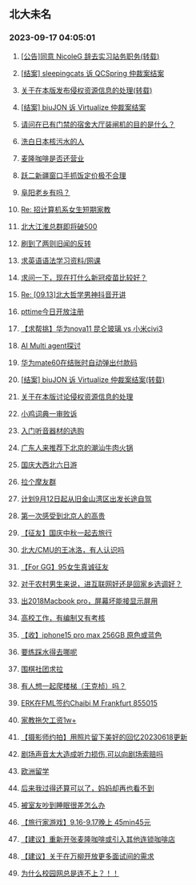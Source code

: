 ## 北大未名 
### 2023-09-17 04:05:01

1. [[公告]同意 NicoleG 辞去实习站务职务(转载)](https://bbs.pku.edu.cn/v2/post-read.php?bid=1&threadid=18647253)

2. [[结案] sleepingcats 诉 QCSpring 仲裁案结案](https://bbs.pku.edu.cn/v2/post-read.php?bid=164&threadid=18647574)

3. [关于在本版发布侵权资源信息的处理(转载)](https://bbs.pku.edu.cn/v2/post-read.php?bid=665&threadid=18647582)

4. [[结案] biuJON 诉 Virtualize 仲裁案结案](https://bbs.pku.edu.cn/v2/post-read.php?bid=164&threadid=18647580)

5. [请问在已有门禁的宿舍大厅装闸机的目的是什么？](https://bbs.pku.edu.cn/v2/post-read.php?bid=1431&threadid=18645196)

6. [洗白日本核污水的人](https://bbs.pku.edu.cn/v2/post-read.php?bid=155&threadid=18627385)

7. [麦隆咖啡是否还营业](https://bbs.pku.edu.cn/v2/post-read.php?bid=1431&threadid=18646327)

8. [跃二新疆窗口手抓饭定价极不合理](https://bbs.pku.edu.cn/v2/post-read.php?bid=138&threadid=18646611)

9. [阜阳老乡有吗？](https://bbs.pku.edu.cn/v2/post-read.php?bid=476&threadid=18120442)

10. [Re: 招计算机系女生短期家教](https://bbs.pku.edu.cn/v2/post-read.php?bid=104&threadid=18647144)

11. [北大江淮总群即将破500](https://bbs.pku.edu.cn/v2/post-read.php?bid=476&threadid=15669046)

12. [刷到了两则旧闻的反转](https://bbs.pku.edu.cn/v2/post-read.php?bid=606&threadid=18647493)

13. [求英语语法学习资料/网课](https://bbs.pku.edu.cn/v2/post-read.php?bid=56&threadid=18646747)

14. [求问一下，现在打什么新冠疫苗比较好？](https://bbs.pku.edu.cn/v2/post-read.php?bid=244&threadid=18647100)

15. [Re: [09.13]北大哲学男神抖音开讲](https://bbs.pku.edu.cn/v2/post-read.php?bid=342&threadid=18644109)

16. [pttime今日开放注册](https://bbs.pku.edu.cn/v2/post-read.php?bid=209&threadid=18640256)

17. [【求帮挑】华为nova11 昆仑玻璃 vs 小米civi3](https://bbs.pku.edu.cn/v2/post-read.php?bid=197&threadid=18623262)

18. [AI Multi agent探讨](https://bbs.pku.edu.cn/v2/post-read.php?bid=209&threadid=18647478)

19. [华为mate60在结账时自动弹出付款码](https://bbs.pku.edu.cn/v2/post-read.php?bid=197&threadid=18647357)

20. [[结案] biuJON 诉 Virtualize 仲裁案结案(转载)](https://bbs.pku.edu.cn/v2/post-read.php?bid=53&threadid=18647580)

21. [关于在本版讨论侵权资源信息的处理](https://bbs.pku.edu.cn/v2/post-read.php?bid=53&threadid=18647582)

22. [小鸡词典一审败诉](https://bbs.pku.edu.cn/v2/post-read.php?bid=251&threadid=18647288)

23. [入门听音器材的选购](https://bbs.pku.edu.cn/v2/post-read.php?bid=125&threadid=17283567)

24. [广东人来推荐下北京的潮汕牛肉火锅](https://bbs.pku.edu.cn/v2/post-read.php?bid=90&threadid=18490607)

25. [国庆大西北六日游](https://bbs.pku.edu.cn/v2/post-read.php?bid=94&threadid=18647173)

26. [拉个摩友群](https://bbs.pku.edu.cn/v2/post-read.php?bid=212&threadid=18279577)

27. [计划9月12日起从旧金山湾区出发长途自驾](https://bbs.pku.edu.cn/v2/post-read.php?bid=94&threadid=18625953)

28. [第一次感受到北京人的高贵](https://bbs.pku.edu.cn/v2/post-read.php?bid=414&threadid=18647365)

29. [【征友】国庆中秋一起去旅行](https://bbs.pku.edu.cn/v2/post-read.php?bid=167&threadid=18647375)

30. [北大/CMU的王冰洛，有人认识吗](https://bbs.pku.edu.cn/v2/post-read.php?bid=414&threadid=18647182)

31. [【For GG】95女生真诚征友](https://bbs.pku.edu.cn/v2/post-read.php?bid=167&threadid=18645970)

32. [对于农村男生来说，进互联网好还是回家乡选调好？](https://bbs.pku.edu.cn/v2/post-read.php?bid=99&threadid=18644544)

33. [出2018Macbook pro，屏幕坏能接显示屏用](https://bbs.pku.edu.cn/v2/post-read.php?bid=71&threadid=18647295)

34. [高校工作，有编制又有考核](https://bbs.pku.edu.cn/v2/post-read.php?bid=99&threadid=18646632)

35. [【收】iphone15 pro max 256GB 原色或蓝色](https://bbs.pku.edu.cn/v2/post-read.php?bid=71&threadid=18647136)

36. [要练踩水得去哪呢](https://bbs.pku.edu.cn/v2/post-read.php?bid=136&threadid=18647183)

37. [围棋社团求拉](https://bbs.pku.edu.cn/v2/post-read.php?bid=643&threadid=18646428)

38. [有人想一起爬楼梯（王克桢）吗？](https://bbs.pku.edu.cn/v2/post-read.php?bid=861&threadid=18370748)

39. [ERK在FML签约Chaibi M Frankfurt 855015](https://bbs.pku.edu.cn/v2/post-read.php?bid=519&threadid=18646738)

40. [家教拖欠工资1w+](https://bbs.pku.edu.cn/v2/post-read.php?bid=301&threadid=18646166)

41. [【摄影师约拍】用照片留下美好的回忆20230618更新](https://bbs.pku.edu.cn/v2/post-read.php?bid=711&threadid=18387907)

42. [剧场声音太大造成听力损伤,可以向剧场索赔吗](https://bbs.pku.edu.cn/v2/post-read.php?bid=301&threadid=18647495)

43. [欧洲留学](https://bbs.pku.edu.cn/v2/post-read.php?bid=1273&threadid=18647343)

44. [后来我过得还算可以了，妈妈却再也看不到](https://bbs.pku.edu.cn/v2/post-read.php?bid=690&threadid=18646936)

45. [被室友吵到睡眠很差怎么办](https://bbs.pku.edu.cn/v2/post-read.php?bid=690&threadid=18647350)

46. [【旅行家游戏】9.16-9.17晚上 45min45元](https://bbs.pku.edu.cn/v2/post-read.php?bid=485&threadid=18647192)

47. [【建议】重新开张麦隆咖啡或引入其他连锁咖啡店](https://bbs.pku.edu.cn/v2/post-read.php?bid=438&threadid=18647045)

48. [【建议】关于在万柳开放更多面试间的需求](https://bbs.pku.edu.cn/v2/post-read.php?bid=438&threadid=18643255)

49. [为什么校园网总是连不上？！！](https://bbs.pku.edu.cn/v2/post-read.php?bid=668&threadid=18647408)

